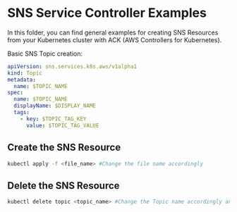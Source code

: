 # SNS Service Controller Examples

In this folder, you can find general examples for creating SNS Resources from your
Kubernetes cluster with ACK (AWS Controllers for Kubernetes).

Basic SNS Topic creation:

```yaml
apiVersion: sns.services.k8s.aws/v1alpha1
kind: Topic
metadata:
  name: $TOPIC_NAME
spec:
  name: $TOPIC_NAME
  displayName: $DISPLAY_NAME
  tags:
    - key: $TOPIC_TAG_KEY
      value: $TOPIC_TAG_VALUE
```

## Create the SNS Resource

```bash
kubectl apply -f <file_name> #Change the file name accordingly
```

## Delete the SNS Resource

```bash
kubectl delete topic <topic_name> #Change the Topic name accordingly and also change the resource name accordingly
```
